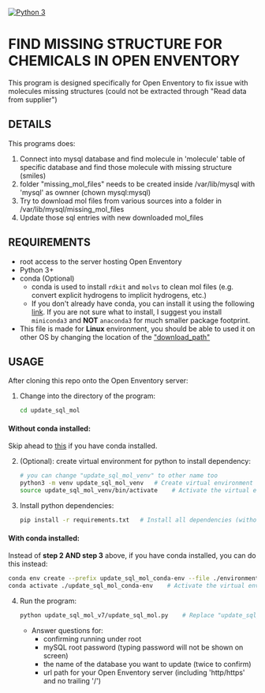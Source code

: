 [![Python 3](https://pyup.io/repos/github/khoivan88/update_sql_mol/python-3-shield.svg)](https://pyup.io/repos/github/khoivan88/update_sql_mol/)

# FIND MISSING STRUCTURE FOR CHEMICALS IN OPEN ENVENTORY

This program is designed specifically for Open Enventory to fix issue with
molecules missing structures (could not be extracted through "Read data from supplier")


## DETAILS

This programs does:

1. Connect into mysql database and find molecule in 'molecule' table
of specific database and find those molecule with missing structure (smiles)
2. folder "missing_mol_files" needs to be created inside /var/lib/mysql
with 'mysql' as ownner (chown mysql:mysql)
3. Try to download mol files from various sources into a folder in
     /var/lib/mysql/missing_mol_files
4. Update those sql entries with new downloaded mol_files


## REQUIREMENTS

- root access to the server hosting Open Enventory
- Python 3+
- conda (Optional)
  - conda is used to install `rdkit` and `molvs` to clean mol files (e.g. convert explicit hydrogens to implicit hydrogens, etc.)
  - If you don't already have conda, you can install it using the following <a href="https://docs.conda.io/projects/conda/en/latest/user-guide/install/index.html" target="_blank">link</a>. If you are not sure what to install, I suggest you install `miniconda3` and **NOT** `anaconda3` for much smaller package footprint.
- This file is made for **Linux** environment, you should be able
  to used it on other OS by changing the location of the ["download_path"](update_sql_mol_v7/update_sql_mol.py#L88)



## USAGE

After cloning this repo onto the Open Enventory server:

1. Change into the directory of the program:
   
   ```bash
   cd update_sql_mol
   ```

#### Without conda installed:
   Skip ahead to [this](#with-conda-installed) if you have conda installed.

2. (Optional): create virtual environment for python to install dependency:
   
   ```bash
   # you can change "update_sql_mol_venv" to other name too
   python3 -m venv update_sql_mol_venv   # Create virtual environment
   source update_sql_mol_venv/bin/activate    # Activate the virtual environment
   ```

3. Install python dependencies:
   
   ```bash
   pip install -r requirements.txt   # Install all dependencies (without rdkit and molvs)
   ```

#### With conda installed:

   Instead of **step 2 AND step 3** above, if you have conda installed, you can do this instead:

   ```bash
   conda env create --prefix update_sql_mol_conda-env --file ./environment.yml    # Create virtual  environment with conda and install all dependancies
   conda activate ./update_sql_mol_conda-env    # Activate the virtual environment
   ```

4. Run the program:
   
   ```bash
   python update_sql_mol_v7/update_sql_mol.py    # Replace "update_sql_mol_v6" with latest version
   ```

   - Answer questions for:
     - confirming running under root
     - mySQL root password (typing password will not be shown on screen)
     - the name of the database you want to update (twice to confirm)
     - url path for your Open Enventory server (including 'http/https' and no trailing '/')
